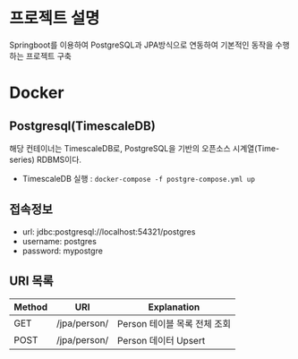 # 프로젝트 설명
Springboot를 이용하여 PostgreSQL과 JPA방식으로 연동하여 기본적인 동작을 수행하는 프로젝트 구축

# Docker
## Postgresql(TimescaleDB)
해당 컨테이너는 TimescaleDB로, PostgreSQL을 기반의 오픈소스 시계열(Time-series) RDBMS이다.
* TimescaleDB 실행 : `docker-compose -f postgre-compose.yml up`

## 접속정보
* url: jdbc:postgresql://localhost:54321/postgres
* username: postgres
* password: mypostgre

## URI 목록
  
| Method | URI          | Explanation                  |
| ------ | ------------ | ---------------------------- |
| GET    | /jpa/person/ | Person 테이블 목록 전체 조회 |
| POST   | /jpa/person/ | Person 데이터 Upsert         |

